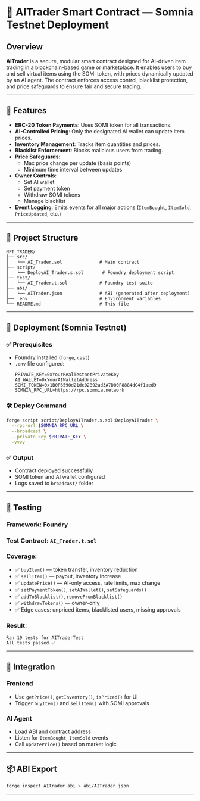 # 🧠 AITrader Smart Contract — Somnia Testnet Deployment

## Overview
**AITrader** is a secure, modular smart contract designed for AI-driven item trading in a blockchain-based game or marketplace. It enables users to buy and sell virtual items using the SOMI token, with prices dynamically updated by an AI agent. The contract enforces access control, blacklist protection, and price safeguards to ensure fair and secure trading.

---

## 🔧 Features

- **ERC-20 Token Payments**: Uses SOMI token for all transactions.
- **AI-Controlled Pricing**: Only the designated AI wallet can update item prices.
- **Inventory Management**: Tracks item quantities and prices.
- **Blacklist Enforcement**: Blocks malicious users from trading.
- **Price Safeguards**:
  - Max price change per update (basis points)
  - Minimum time interval between updates
- **Owner Controls**:
  - Set AI wallet
  - Set payment token
  - Withdraw SOMI tokens
  - Manage blacklist
- **Event Logging**: Emits events for all major actions (`ItemBought`, `ItemSold`, `PriceUpdated`, etc.)

---

## 📁 Project Structure

```
NFT_TRADER/
├── src/
│   └── AI_Trader.sol              # Main contract
├── script/
│   └── DeployAI_Trader.s.sol       # Foundry deployment script
├── test/
│   └── AI_Trader.t.sol            # Foundry test suite
├── abi/
│   └── AITrader.json              # ABI (generated after deployment)
├── .env                           # Environment variables
└── README.md                      # This file
```

---

## 🚀 Deployment (Somnia Testnet)

### ✅ Prerequisites
- Foundry installed (`forge`, `cast`)
- `.env` file configured:
  ```env
  PRIVATE_KEY=0xYourRealTestnetPrivateKey
  AI_WALLET=0xYourAIWalletAddress
  SOMI_TOKEN=0x1B0F6590d21dc02B92ad3A7D00F8884dC4f1aed9
  SOMNIA_RPC_URL=https://rpc.somnia.network
  ```

### 🛠 Deploy Command
```bash
forge script script/DeployAITrader.s.sol:DeployAITrader \
  --rpc-url $SOMNIA_RPC_URL \
  --broadcast \
  --private-key $PRIVATE_KEY \
  -vvvv
```

### ✅ Output
- Contract deployed successfully
- SOMI token and AI wallet configured
- Logs saved to `broadcast/` folder

---

## 🧪 Testing

### Framework: Foundry

### Test Contract: `AI_Trader.t.sol`

### Coverage:
- ✅ `buyItem()` — token transfer, inventory reduction
- ✅ `sellItem()` — payout, inventory increase
- ✅ `updatePrice()` — AI-only access, rate limits, max change
- ✅ `setPaymentToken()`, `setAIWallet()`, `setSafeguards()`
- ✅ `addToBlacklist()`, `removeFromBlacklist()`
- ✅ `withdrawTokens()` — owner-only
- ✅ Edge cases: unpriced items, blacklisted users, missing approvals

### Result:
```
Ran 19 tests for AITraderTest
All tests passed ✅
```

---

## 🔌 Integration

### Frontend
- Use `getPrice()`, `getInventory()`, `isPriced()` for UI
- Trigger `buyItem()` and `sellItem()` with SOMI approvals

### AI Agent
- Load ABI and contract address
- Listen for `ItemBought`, `ItemSold` events
- Call `updatePrice()` based on market logic

---

## 📦 ABI Export
```bash
forge inspect AITrader abi > abi/AITrader.json
```

---


